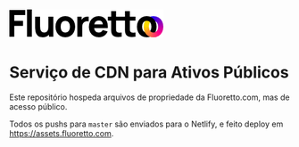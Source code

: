 # ![Fluoretto](public/brand/fluoretto_logo_transparent_1x.png)

# Serviço de CDN para Ativos Públicos

Este repositório hospeda arquivos de propriedade da Fluoretto.com, mas de acesso público.

Todos os pushs para `master` são enviados para o Netlify, e feito deploy em https://assets.fluoretto.com.
